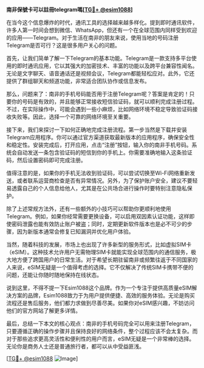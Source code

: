 **南非保號卡可以註冊telegram嗎[[TG💪+ @esim1088](https://t.me/s/esim1088)]**

在当今这个信息爆炸的时代，通讯工具的选择越来越多样化。提到即时通讯软件，许多人第一时间会想到微信、WhatsApp，但还有一个在全球范围内同样受到欢迎的应用——Telegram。对于生活在南非的朋友来说，使用当地的号码注册Telegram是否可行？这是很多用户关心的问题。

首先，让我们简单了解一下Telegram的基本功能。Telegram是一款支持多平台使用的即时通讯应用，它以其强大的加密技术、丰富的功能以及跨平台兼容性闻名。无论是文字聊天、语音通话还是视频会议，Telegram都能轻松应对。此外，它还提供了群组聊天和频道功能，非常适合团队协作或信息发布。

那么，问题来了：南非的手机号码能否用于注册Telegram呢？答案是肯定的！只要你的号码是有效的，并且能够正常接收短信验证码，就可以顺利完成注册过程。不过，在实际操作中，可能会遇到一些小麻烦，比如网络环境不稳定导致验证码接收失败等。因此，选择一个可靠的网络环境至关重要。

接下来，我们来探讨一下如何正确地完成注册流程。第一步当然是下载并安装Telegram应用程序。你可以通过官方渠道获取最新版本的应用程序，确保安全性和稳定性。安装完成后，打开应用，点击“注册”按钮，输入你的南非手机号码。系统会自动发送一条包含验证码的短信到你的手机上。你需要准确地输入这条验证码，然后设置密码即可完成注册。

值得注意的是，如果你的手机无法收到验证码，可以尝试切换至Wi-Fi网络重新发送，或者联系运营商检查是否有异常情况。另外，为了保护账户安全，建议不要轻易透露自己的个人信息给他人，尤其是在公共场合进行操作时要特别注意隐私保护。

除了上述常规方法外，还有一些额外的小技巧可以帮助你更顺利地使用Telegram。例如，如果你经常需要更换设备，可以启用双因素认证功能，这样即使密码泄露也能有效防止账户被盗；同时，定期更新软件版本也是必不可少的步骤，因为新版本通常会修复已知漏洞并优化用户体验。

当然，随着科技的发展，市场上也出现了许多新型的服务形式，比如虚拟SIM卡（eSIM）。这种技术允许用户无需物理SIM卡就能实现全球范围内的通信服务，极大地方便了跨国用户的日常生活。对于希望长期驻留南非或频繁往返于不同国家的人来说，eSIM无疑是一个值得考虑的选择。它不仅解决了传统SIM卡携带不便的问题，还能让你随时随地保持在线状态。

说到这里，不得不提一下Esim1088这个品牌。作为一个专注于提供高质量eSIM解决方案的品牌，Esim1088致力于为用户提供便捷、高效的服务体验。无论是购买流程还是售后服务，他们都力求做到尽善尽美。如果你对eSIM感兴趣，不妨访问他们的官方网站了解更多详情。

最后，总结一下本文的核心观点：南非的手机号码完全可以用来注册Telegram，只要遵循正确的操作步骤并且保持良好的网络条件，整个过程应该不会太复杂。而对于那些追求更高灵活性和便利性的用户而言，eSIM无疑是一个非常棒的选择。无论你是商务人士还是普通旅行者，都可以从中受益匪浅。

[[TG💪+ @esim1088](https://t.me/s/esim1088) ![Image](https://i.postimg.cc/4NQfJmqS/Snipaste-2025-05-13-00-14-12.png)]